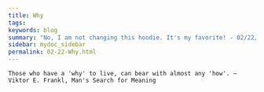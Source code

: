 ```yaml
---
title: Why
tags: 
keywords: blog
summary: "No, I am not changing this hoodie. It's my favorite! - 02/22/2021"
sidebar: mydoc_sidebar
permalink: 02-22-Why.html
---
```


```Those who have a 'why' to live, can bear with almost any 'how'. ― Viktor E. Frankl, Man's Search for Meaning```

